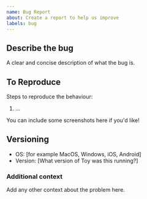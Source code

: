 ```yaml
---
name: Bug Report
about: Create a report to help us improve
labels: bug
---
```


## Describe the bug

A clear and concise description of what the bug is.

## To Reproduce

Steps to reproduce the behaviour:

1. ...

You can include some screenshots here if you'd like!

## Versioning

- OS: [for example MacOS, Windows, iOS, Android]
- Version: [What version of Toy was this running?]

### Additional context

Add any other context about the problem here.

